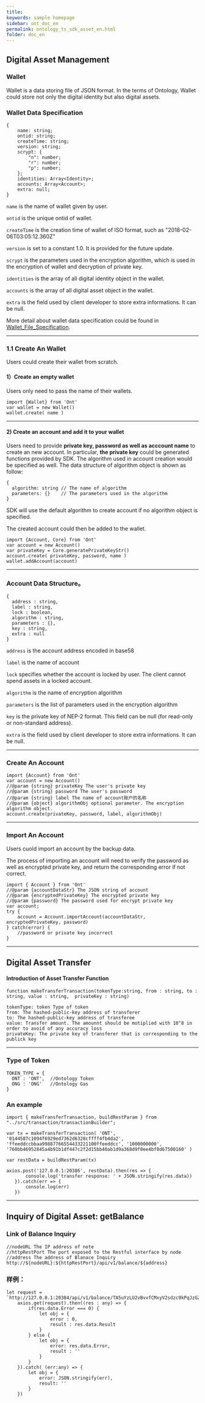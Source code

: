 ```yaml
---
title: 
keywords: sample homepage
sidebar: ont_doc_en
permalink: ontology_ts_sdk_asset_en.html
folder: doc_en
---
```





## Digital Asset Management

### Wallet

Wallet is a data storing file of JSON format. In the terms of Ontology, Wallet could store not only the digital identity but also digital assets.



### Wallet Data Specification

````
{
	name: string;
    ontid: string;
    createTime: string;
    version: string;
    scrypt: {
        "n": number;
        "r": number;
        "p": number;
    };
    identities: Array<Identity>;
    accounts: Array<Account>;
    extra: null;
}
````

`name` is the name of wallet given by user.

```ontid``` is the unique ontid of wallet.

```createTime``` is the creation time of wallet of ISO format, such as "2018-02-06T03:05:12.360Z"

`version` is set to a constant 1.0. It is provided for the future update.

`scrypt` is the parameters used in the encryption algorithm, which is used in the encryption of wallet and decryption of private key.

`identities` is the array of all digital identity object in the wallet.

```accounts``` is the array of all digital asset object in the wallet.

```extra``` is the field used by client developer to store extra informations. It can be null.

More detail about wallet data specification could be found in [Wallet_File_Specification](./Wallet_File_Specification.md).

----


### 1.1 Create An Wallet

Users could create their wallet from scratch.

#### 1）Create an empty wallet

Users only need to pass the name of their wallets.

````
import {Wallet} from 'Ont'
var wallet = new Wallet()
wallet.create( name )
````

----



#### 2) Create an account and add it to your wallet

Users need to provide **private key, password as well as acccount name** to create an new account. In particular, **the private key** could be generated functions provided by SDK. The algorithm used in account creation would be specified as well. The data structure of algorithm object is shown as follow:

```
{
  algorithm: string // The name of algorithm
  parameters: {}    // The parameters used in the algorithm
}
```

SDK will use the default algorithm to create account if no algorithm object is specified.

The created account could then be added to the wallet.

````
import {Account, Core} from 'Ont'
var account = new Account()
var privateKey = Core.generatePrivateKeyStr()
account.create( privateKey, password, name )
wallet.addAccount(account)
````

----



### Account Data Structure。

````
{
  address : string,
  label : string,
  lock : boolean,
  algorithm : string,
  parameters : {},
  key : string,
  extra : null
}
````

```address``` is the account address encoded in base58

```label``` is the name of account

`lock` specifies whether the account is locked by user. The client cannot spend assets in a locked account.

`algorithm` is the name of encryption algorithm

`parameters` is the list of parameters used in the encryption algorithm

`key` is the private key of NEP-2 format. This field can be null (for read-only or non-standard address).

`extra` is the field used by client developer to store extra informations. It can be null.

----


###  Create An Account

````
import {Account} from 'Ont'
var account = new Account()
//@param {string} privateKey The user's private key
//@param {string} password The user's password
//@param {string} label The name of account账户的名称
//@param {object} algorithmObj optional parameter. The encryption algorithm object.
account.create(privateKey, password, label, algorithmObj)
````

----



### Import An Account

Users cuold import an account by the backup data.

The process of importing an account will need to verify the password as well as encrypted private key, and return the corresponding error if not correct.

````
import { Account } from 'Ont'
//@param {accountDataStr} The JSON string of account
//@param {encryptedPrivateKey} The encrypted private key
//@param {password} The password used for encrypt private key
var account;
try {
    account = Account.importAccount(accountDataStr, encryptedPrivateKey, password)
} catch(error) {
    //password or private key incorrect
}
````

----


## Digital Asset Transfer

####  Introduction of Asset Transfer Function
````
function makeTransferTransaction(tokenType:string, from : string, to : string, value : string,  privateKey : string)

tokenType: token Type of token
from: The hashed-public-key address of transferer
to: The hashed-public-key address of transferee
value: Transfer amount. The amounnt should be motiplied with 10^8 in order to avoid of any accuracy loss
privateKey: The private key of transferer that is corresponding to the publick key
````

----

### Type of Token
````
TOKEN_TYPE = {
  ONT : 'ONT',  //Ontology Token
  ONG : 'ONG'   //Ontology Gas
}
````

### An example
````
import { makeTransferTransaction, buildRestParam } from "../src/transaction/transactionBuilder";

var tx = makeTransferTransaction( 'ONT', '0144587c1094f6929ed7362d6328cffff4fb4da2', 'ffeeddccbbaa99887766554433221100ffeeddcc', '1000000000', '760bb46952845a4b91b1df447c2f2d15bb40ab1d9a368d9f0ee4bf0d67500160' )

var restData = buildRestParam(tx)

axios.post('127.0.0.1:20386', restData).then(res => {
       console.log('transfer response: ' + JSON.stringify(res.data))
   }).catch(err => {
       console.log(err)
   })
````

----



## Inquiry of Digital Asset: getBalance

### Link of Balance Inquiry

````
//nodeURL The IP address of note
//httpRestPort The port exposed to the Restful interface by node
//address The address of Blanace Inquiry
http://${nodeURL}:${httpRestPort}/api/v1/balance/${address}
````

### 样例：

````
let request = `http://127.0.0.1:20384/api/v1/balance/TA5uYzLU2vBvvfCMxyV2sdzc9kPqJzGZWq`
	axios.get(request).then((res : any) => {
		if(res.data.Error === 0) {
			let obj = {
				error : 0,
				result : res.data.Result
			}
		} else {
			let obj = {
				error: res.data.Error,
				result : ''
			}
		}
	}).catch( (err:any) => {
		let obj = {
			error: JSON.stringify(err),
			result: ''
		}
	})
````
